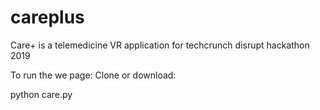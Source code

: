 # careplus
Care+ is a telemedicine VR application for techcrunch disrupt hackathon 2019


To run the we page:
Clone or download:

python care.py
